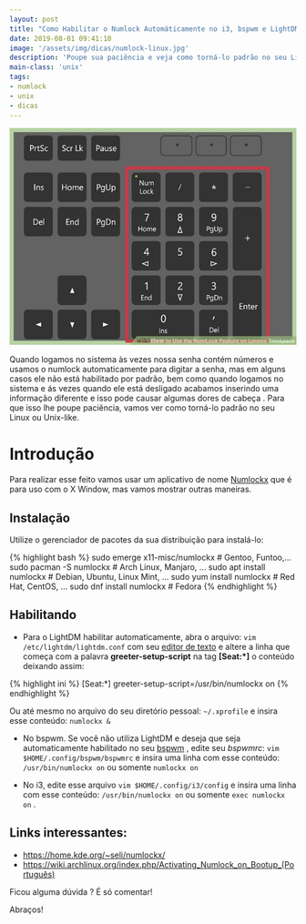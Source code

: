 ```yaml
---
layout: post
title: "Como Habilitar o Numlock Automáticamente no i3, bspwm e LightDM"
date: 2019-08-01 09:41:10
image: '/assets/img/dicas/numlock-linux.jpg'
description: 'Poupe sua paciência e veja como torná-lo padrão no seu Linux ou Unix-like.'
main-class: 'unix'
tags:
- numlock
- unix
- dicas
---
```


![Numlock](/assets/img/dicas/numlock-linux.jpg "Numlock")

Quando logamos no sistema às vezes nossa senha contém números e  usamos o numlock automaticamente para digitar a senha, mas em alguns casos ele não está habilitado por padrão, bem como quando logamos no sistema e ás vezes quando ele está desligado acabamos inserindo uma informação diferente e isso pode causar algumas dores de cabeça . Para que isso lhe poupe paciência, vamos ver como torná-lo padrão no seu Linux ou Unix-like.

# Introdução

Para realizar esse feito vamos usar um aplicativo de nome [Numlockx](https://home.kde.org/~seli/numlockx/) que é para uso com o X Window, mas vamos mostrar outras maneiras.

## Instalação

Utilize o gerenciador de pacotes da sua distribuição para instalá-lo:

{% highlight bash %}
sudo emerge x11-misc/numlockx # Gentoo, Funtoo,...
sudo pacman -S numlockx # Arch Linux, Manjaro, ...
sudo apt install numlockx # Debian, Ubuntu, Linux Mint, ...
sudo yum install numlockx # Red Hat, CentOS, ...
sudo dnf install numlockx # Fedora
{% endhighlight %}

## Habilitando

+ Para o LightDM habilitar automaticamente, abra o arquivo: `vim /etc/lightdm/lightdm.conf` com seu [editor de texto](https://terminalroot.com.br/vim) e altere a linha que começa com a palavra **greeter-setup-script** na tag **[Seat:*]** o conteúdo deixando assim:

{% highlight ini %}
[Seat:*]
greeter-setup-script=/usr/bin/numlockx on
{% endhighlight %}

<script async src="https://pagead2.googlesyndication.com/pagead/js/adsbygoogle.js"></script>
<!-- Informat -->
<ins class="adsbygoogle"
     style="display:block"
     data-ad-client="ca-pub-2838251107855362"
     data-ad-slot="2327980059"
     data-ad-format="auto"
     data-full-width-responsive="true"></ins>
<script>
(adsbygoogle = window.adsbygoogle || []).push({});
</script>

Ou até mesmo no arquivo do seu diretório pessoal: `~/.xprofile` e insira esse conteúdo: `numlockx &`

+ No bspwm. Se você não utiliza LightDM e deseja que seja automaticamente habilitado no seu [bspwm](http://cse.google.com.br/cse?cx=004473188612396442360:qs2ekmnkweq&q=bspwm) , edite seu *bspwmrc*: `vim $HOME/.config/bspwm/bspwmrc` e insira uma linha com esse conteúdo: `/usr/bin/numlockx on` ou somente `numlockx on`

+ No i3, edite esse arquivo `vim $HOME/.config/i3/config` e insira uma linha com esse conteúdo: `/usr/bin/numlockx on` ou somente `exec numlockx on` .

## Links interessantes:

+ <https://home.kde.org/~seli/numlockx/>
+ <https://wiki.archlinux.org/index.php/Activating_Numlock_on_Bootup_(Português)>

Ficou alguma dúvida ? É só comentar!

Abraços!    
